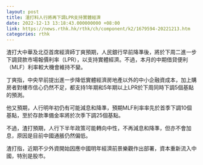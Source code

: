 ```yaml
---
layout: post
title: 渣打料人行將再下調LPR支持實體經濟
date: 2022-12-13 13:18:43.000000000 +08:00
link: https://news.rthk.hk/rthk/ch/component/k2/1679594-20221213.htm
categories: rthk
---
```


渣打大中華及北亞首席經濟師丁爽預期，人民銀行早前降準後，將於下周二進一步下調貸款市場報價利率（LPR），以支持實體經濟。不過，本月的中期借貸便利（MLF）利率較大機會維持不變。

丁爽指，中央早前提出進一步降低實體經濟房地產以外的中小企融資成本，加上購房者對樓市信心仍然不足，都支持1年期和5年期以上LPR於下周同時下調5個基點的預測。

他又預期，人行明年初仍有可能減息和降準，預期MLF利率率先於首季下調10個基點，至於存款準備金率將於次季下調25個基點。

不過，渣打預期，人行下半年政策可能轉向中性，不再減息和降準，但亦不會加息，原因是目前中國通脹仍然偏低。

渣打指，近期不少外資開始因應中國明年經濟前景樂觀作出部署，資本重新流入中國，特別是股市。
